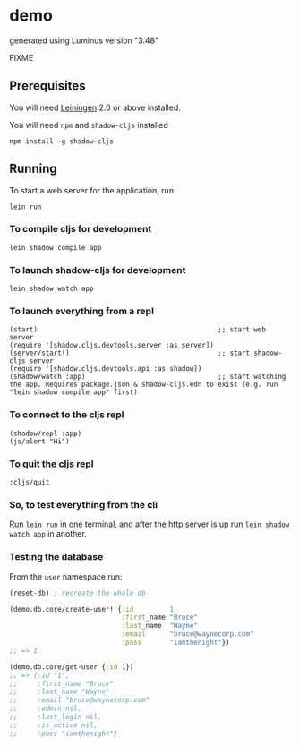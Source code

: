 # demo

generated using Luminus version "3.48"

FIXME

## Prerequisites

You will need [Leiningen][1] 2.0 or above installed.

[1]: https://github.com/technomancy/leiningen

You will need `npm` and `shadow-cljs` installed

`npm install -g shadow-cljs`

## Running

To start a web server for the application, run:

    lein run

### To compile cljs for development ###

    lein shadow compile app

### To launch shadow-cljs for development ###

    lein shadow watch app

### To launch everything from a repl ###

    (start)                                             ;; start web server
    (require '[shadow.cljs.devtools.server :as server])
    (server/start!)                                     ;; start shadow-cljs server
    (require '[shadow.cljs.devtools.api :as shadow])
    (shadow/watch :app)                                 ;; start watching the app. Requires package.json & shadow-cljs.edn to exist (e.g. run "lein shadow compile app" first)

### To connect to the cljs repl ###

    (shadow/repl :app)
    (js/alert "Hi")

### To quit the cljs repl ###

    :cljs/quit

### So, to test everything from the cli ###

Run `lein run` in one terminal, and after the http server is up run `lein shadow watch app` in another.


### Testing the database ###

From the `user` namespace run:

```clojure
(reset-db) ; recreate the whole db

(demo.db.core/create-user! {:id         1
                            :first_name "Bruce"
                            :last_name  "Wayne"
                            :email      "bruce@waynecorp.com"
                            :pass       "iamthenight"})
;; => 1

(demo.db.core/get-user {:id 1})
;; => {:id "1",
;;     :first_name "Bruce"
;;     :last_name "Wayne"
;;     :email "bruce@waynecorp.com"
;;     :admin nil,
;;     :last_login nil,
;;     :is_active nil,
;;     :pass "iamthenight"}

```
